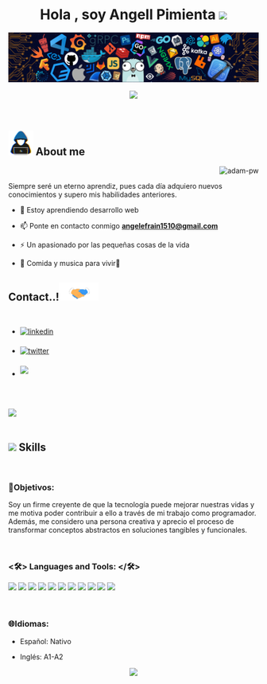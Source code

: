 
<h1 align="center"><b>Hola , soy Angell Pimienta </b><img src="https://media.giphy.com/media/hvRJCLFzcasrR4ia7z/giphy.gif" width="35"></h1>
<img src="https://github.com/Jaydeep-Yadav/Jaydeep-Yadav/blob/main/banner.png">
<p align="center">
  <a href="https://github.com/DenverCoder1/readme-typing-svg"><img src="https://readme-typing-svg.herokuapp.com?font=Time+New+Roman&color=cyan&size=25&center=true&vCenter=true&width=600&height=100&lines=National+University+Colombia..&hearts;++;Front-End+Developer+in+progress,;UTF-8,;Active+Learner/Researcher,;Love+to+learn+new+stuffs..<3"></a>
</p>


<br>



	
## <picture><img src = "https://github.com/0xAbdulKhalid/0xAbdulKhalid/raw/main/assets/mdImages/about_me.gif" width = 50px></picture> **About me**

<p><img align="right" src="https://github.com/Adam-pw/Adam-pw/blob/main/animation_500_kxa883sd.gif" alt="adam-pw" /></p>
<br>

Siempre seré un eterno aprendiz, pues cada día adquiero nuevos conocimientos y supero mis habilidades anteriores.

- 🌱 Estoy aprendiendo desarrollo web

- 📫 Ponte en contacto conmigo **angelefrain1510@gmail.com**

- ⚡ Un apasionado por las pequeñas cosas de la vida

- 🎵 Comida y musica para vivir🔭

## <b> Contact..!</b><img src="https://github.com/0xAbdulKhalid/0xAbdulKhalid/raw/main/assets/mdImages/handshake.gif" width ="80">
<br>
<div align='left'>

<ul>

<li>
<a href="#" target="_blank">
<img src="https://img.shields.io/badge/linkedin:  angell pimienta-%2300acee.svg?color=405DE6&style=for-the-badge&logo=linkedin&logoColor=white" alt=linkedin style="margin-bottom: 5px;"/>
</a>
</li>

<br>

<li>
<a href="https://twitter.com/AngellPimienta" target="_blank">
<img src="https://img.shields.io/badge/twitter:  angell pimienta-%2300acee.svg?color=1DA1F2&style=for-the-badge&logo=twitter&logoColor=white" alt=twitter style="margin-bottom: 5px;"/>
</a>
</li>

<br>

<li>
<a href="angelefrain1510@gmail.com" target="_blank">
<img src="https://img.shields.io/badge/gmail:  angell pimienta-%23EA4335.svg?style=for-the-badge&logo=gmail&logoColor=white" t=mail style="margin-bottom: 5px;" />
</a>
</li>
	
</ul>

<br><br>


<img src="https://user-images.githubusercontent.com/73097560/115834477-dbab4500-a447-11eb-908a-139a6edaec5c.gif"><br><br>

## <img src="https://media2.giphy.com/media/QssGEmpkyEOhBCb7e1/giphy.gif?cid=ecf05e47a0n3gi1bfqntqmob8g9aid1oyj2wr3ds3mg700bl&rid=giphy.gif" width ="25"><b> Skills</b>
<p align="center">
<br>


### 🎯Objetivos:
Soy un firme creyente de que la tecnología puede mejorar nuestras vidas y me motiva poder contribuir a ello a través de mi trabajo como programador. Además, me considero una persona creativa y aprecio el proceso de transformar conceptos abstractos en soluciones tangibles y funcionales. 
  
<br>


### <🛠> Languages and Tools: </🛠>

<img height="45" wigth="45" src="https://cdn.jsdelivr.net/gh/devicons/devicon/icons/html5/html5-original.svg" />   <img height="45" wigth="45" src="https://cdn.jsdelivr.net/gh/devicons/devicon/icons/css3/css3-original.svg" />   <img height="45" wigth="45" src="https://cdn.jsdelivr.net/gh/devicons/devicon/icons/javascript/javascript-original.svg" />   <img height="45" wigth="45" src="https://cdn.jsdelivr.net/gh/devicons/devicon/icons/python/python-original.svg" />   <img height="45" wigth="45" src="https://cdn.jsdelivr.net/gh/devicons/devicon/icons/java/java-original.svg" />   <img height="45" wigth="45" src="https://cdn.jsdelivr.net/gh/devicons/devicon/icons/git/git-original.svg" />   <img height="45" wigth="45" src="https://cdn.jsdelivr.net/gh/devicons/devicon/icons/github/github-original.svg" />   <img height="45" wigth="45" src="https://cdn.jsdelivr.net/gh/devicons/devicon/icons/intellij/intellij-original.svg" />   <img height="45" wigth="45" src="https://cdn.jsdelivr.net/gh/devicons/devicon/icons/vscode/vscode-original.svg" />   <img height="45" wigth="45" src="https://cdn.jsdelivr.net/gh/devicons/devicon/icons/jetbrains/jetbrains-original.svg" />   <img height="45" wigth="45" src="https://cdn.jsdelivr.net/gh/devicons/devicon/icons/firefox/firefox-original.svg" />
          

<br>   
    
### 🌐Idiomas:

- Español: Nativo

- Inglés: A1-A2


<p align="center">
  <a href="https://github.com/DenverCoder1/readme-typing-svg"><img src="https://readme-typing-svg.herokuapp.com?font=Time+New+Roman&color=cyan&size=25&center=true&vCenter=true&width=600&height=100&lines=Gracias+por+tu+visita!&hearts;"></a>
</p>



